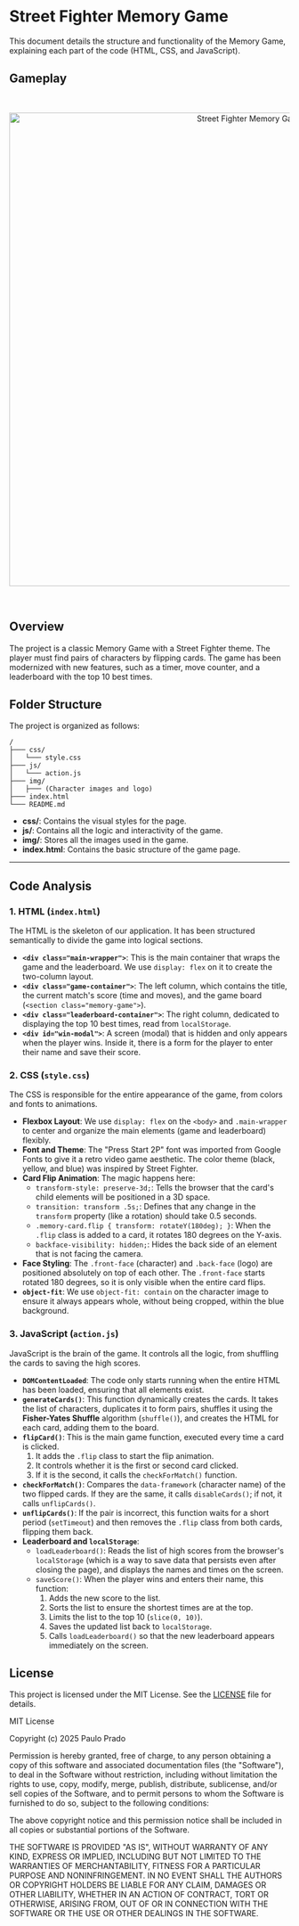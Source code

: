 # Street Fighter Memory Game

This document details the structure and functionality of the Memory Game, explaining each part of the code (HTML, CSS, and JavaScript).

## Gameplay
<br>
<p align="center">
  <img src="https://github.com/user-attachments/assets/16ded74c-bfea-45af-9971-3cdaeee072bb" alt="Street Fighter Memory Game" width="850" />
</p>
<br>

## Overview


The project is a classic Memory Game with a Street Fighter theme. The player must find pairs of characters by flipping cards. The game has been modernized with new features, such as a timer, move counter, and a leaderboard with the top 10 best times.

## Folder Structure

The project is organized as follows:

```
/
├─── css/
│   └─── style.css
├─── js/
│   └─── action.js
├─── img/
│   ├─── (Character images and logo)
├─── index.html
└─── README.md
```

- **css/**: Contains the visual styles for the page.
- **js/**: Contains all the logic and interactivity of the game.
- **img/**: Stores all the images used in the game.
- **index.html**: Contains the basic structure of the game page.


---

## Code Analysis

### 1. HTML (`index.html`)

The HTML is the skeleton of our application. It has been structured semantically to divide the game into logical sections.

- **`<div class="main-wrapper">`**: This is the main container that wraps the game and the leaderboard. We use `display: flex` on it to create the two-column layout.
- **`<div class="game-container">`**: The left column, which contains the title, the current match's score (time and moves), and the game board (`<section class="memory-game">`).
- **`<div class="leaderboard-container">`**: The right column, dedicated to displaying the top 10 best times, read from `localStorage`.
- **`<div id="win-modal">`**: A screen (modal) that is hidden and only appears when the player wins. Inside it, there is a form for the player to enter their name and save their score.

### 2. CSS (`style.css`)

The CSS is responsible for the entire appearance of the game, from colors and fonts to animations.

- **Flexbox Layout**: We use `display: flex` on the `<body>` and `.main-wrapper` to center and organize the main elements (game and leaderboard) flexibly.
- **Font and Theme**: The "Press Start 2P" font was imported from Google Fonts to give it a retro video game aesthetic. The color theme (black, yellow, and blue) was inspired by Street Fighter.
- **Card Flip Animation**: The magic happens here:
    - `transform-style: preserve-3d;`: Tells the browser that the card's child elements will be positioned in a 3D space.
    - `transition: transform .5s;`: Defines that any change in the `transform` property (like a rotation) should take 0.5 seconds.
    - `.memory-card.flip { transform: rotateY(180deg); }`: When the `.flip` class is added to a card, it rotates 180 degrees on the Y-axis.
    - `backface-visibility: hidden;`: Hides the back side of an element that is not facing the camera.
- **Face Styling**: The `.front-face` (character) and `.back-face` (logo) are positioned absolutely on top of each other. The `.front-face` starts rotated 180 degrees, so it is only visible when the entire card flips.
- **`object-fit`**: We use `object-fit: contain` on the character image to ensure it always appears whole, without being cropped, within the blue background.

### 3. JavaScript (`action.js`)

JavaScript is the brain of the game. It controls all the logic, from shuffling the cards to saving the high scores.

- **`DOMContentLoaded`**: The code only starts running when the entire HTML has been loaded, ensuring that all elements exist.
- **`generateCards()`**: This function dynamically creates the cards. It takes the list of characters, duplicates it to form pairs, shuffles it using the **Fisher-Yates Shuffle** algorithm (`shuffle()`), and creates the HTML for each card, adding them to the board.
- **`flipCard()`**: This is the main game function, executed every time a card is clicked.
    1.  It adds the `.flip` class to start the flip animation.
    2.  It controls whether it is the first or second card clicked.
    3.  If it is the second, it calls the `checkForMatch()` function.
- **`checkForMatch()`**: Compares the `data-framework` (character name) of the two flipped cards. If they are the same, it calls `disableCards()`; if not, it calls `unflipCards()`.
- **`unflipCards()`**: If the pair is incorrect, this function waits for a short period (`setTimeout`) and then removes the `.flip` class from both cards, flipping them back.
- **Leaderboard and `localStorage`**:
    - `loadLeaderboard()`: Reads the list of high scores from the browser's `localStorage` (which is a way to save data that persists even after closing the page), and displays the names and times on the screen.
    - `saveScore()`: When the player wins and enters their name, this function:
        1. Adds the new score to the list.
        2. Sorts the list to ensure the shortest times are at the top.
        3. Limits the list to the top 10 (`slice(0, 10)`).
        4. Saves the updated list back to `localStorage`.
        5. Calls `loadLeaderboard()` so that the new leaderboard appears immediately on the screen.

## License

This project is licensed under the MIT License. See the [LICENSE](LICENSE.md) file for details.

MIT License

Copyright (c) 2025 Paulo Prado


Permission is hereby granted, free of charge, to any person obtaining a copy
of this software and associated documentation files (the "Software"), to deal
in the Software without restriction, including without limitation the rights
to use, copy, modify, merge, publish, distribute, sublicense, and/or sell
copies of the Software, and to permit persons to whom the Software is
furnished to do so, subject to the following conditions:

The above copyright notice and this permission notice shall be included in all
copies or substantial portions of the Software.

THE SOFTWARE IS PROVIDED "AS IS", WITHOUT WARRANTY OF ANY KIND, EXPRESS OR
IMPLIED, INCLUDING BUT NOT LIMITED TO THE WARRANTIES OF MERCHANTABILITY,
FITNESS FOR A PARTICULAR PURPOSE AND NONINFRINGEMENT. IN NO EVENT SHALL THE
AUTHORS OR COPYRIGHT HOLDERS BE LIABLE FOR ANY CLAIM, DAMAGES OR OTHER
LIABILITY, WHETHER IN AN ACTION OF CONTRACT, TORT OR OTHERWISE, ARISING FROM,
OUT OF OR IN CONNECTION WITH THE SOFTWARE OR THE USE OR OTHER DEALINGS IN THE
SOFTWARE.
